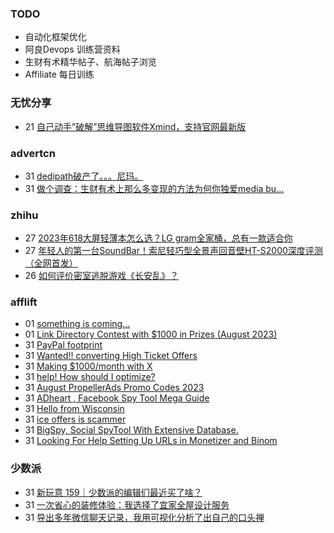 ### TODO
-  自动化框架优化
-  阿良Devops 训练营资料
-  生财有术精华帖子、航海帖子浏览
-  Affiliate 每日训练

### 无忧分享
<!-- ruyo:START -->
-  21 [自己动手”破解”思维导图软件Xmind，支持官网最新版](https://51.ruyo.net/18460.html)<!-- ruyo:END -->

### advertcn
<!-- advertcn:START -->
-  31 [dedipath破产了。。。尼玛。](https://www.advertcn.com/forum.php?mod=viewthread&tid=111904)
-  31 [做个调查：生财有术上那么多变现的方法为何你独爱media bu...](https://www.advertcn.com/forum.php?mod=viewthread&tid=111890)<!-- advertcn:END -->

### zhihu
<!-- zhihu:START -->
-  27 [2023年618大屏轻薄本怎么选？LG gram全家桶，总有一款适合你](http://zhuanlan.zhihu.com/p/632641888?utm_campaign=rss&utm_medium=rss&utm_source=rss&utm_content=title)
-  27 [年轻人的第一台SoundBar！索尼轻巧型全景声回音壁HT-S2000深度评测（全网首发）](http://zhuanlan.zhihu.com/p/630990296?utm_campaign=rss&utm_medium=rss&utm_source=rss&utm_content=title)
-  26 [如何评价密室逃脱游戏《长安乱》？](http://www.zhihu.com/question/563950552/answer/3045961312?utm_campaign=rss&utm_medium=rss&utm_source=rss&utm_content=title)<!-- zhihu:END -->

### afflift
<!-- afflift:START -->
-  01 [something is coming...](https://afflift.com/f/threads/something-is-coming.11533/)
-  01 [Link Directory Contest with $1000 in Prizes &lpar;August 2023&rpar;](https://afflift.com/f/threads/link-directory-contest-with-1000-in-prizes-august-2023.11479/)
-  31 [PayPal footprint](https://afflift.com/f/threads/paypal-footprint.11536/)
-  31 [Wanted!! converting High Ticket Offers](https://afflift.com/f/threads/wanted-converting-high-ticket-offers.11534/)
-  31 [Making $1000/month with X](https://afflift.com/f/threads/making-1000-month-with-x.11494/)
-  31 [help! How should I optimize?](https://afflift.com/f/threads/help-how-should-i-optimize.11484/)
-  31 [August PropellerAds Promo Codes 2023](https://afflift.com/f/threads/august-propellerads-promo-codes-2023.11410/)
-  31 [ADheart , Facebook Spy Tool Mega Guide](https://afflift.com/f/threads/adheart-facebook-spy-tool-mega-guide.11532/)
-  31 [Hello from Wisconsin](https://afflift.com/f/threads/hello-from-wisconsin.11529/)
-  31 [ice offers is scammer](https://afflift.com/f/threads/ice-offers-is-scammer.11535/)
-  31 [BigSpy, Social SpyTool With Extensive Database.](https://afflift.com/f/threads/bigspy-social-spytool-with-extensive-database.11524/)
-  31 [Looking For Help Setting Up URLs in Monetizer and Binom](https://afflift.com/f/threads/looking-for-help-setting-up-urls-in-monetizer-and-binom.4294/)<!-- afflift:END -->

### 少数派
<!-- sspai:START -->
-  31 [新玩意 159｜少数派的编辑们最近买了啥？](https://sspai.com/post/82575)
-  31 [一次省心的装修体验：我选择了宜家全屋设计服务](https://sspai.com/post/82584)
-  31 [导出多年微信聊天记录，我用可视化分析了出自己的口头禅](https://sspai.com/post/82577)<!-- sspai:END -->
